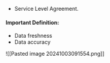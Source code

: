 + Service Level Agreement.

#### Important Definition:

+ Data freshness
+ Data accuracy

![[Pasted image 20241003091554.png]]

